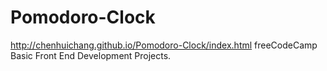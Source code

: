 # Pomodoro-Clock
http://chenhuichang.github.io/Pomodoro-Clock/index.html
freeCodeCamp Basic Front End Development Projects.<br>
